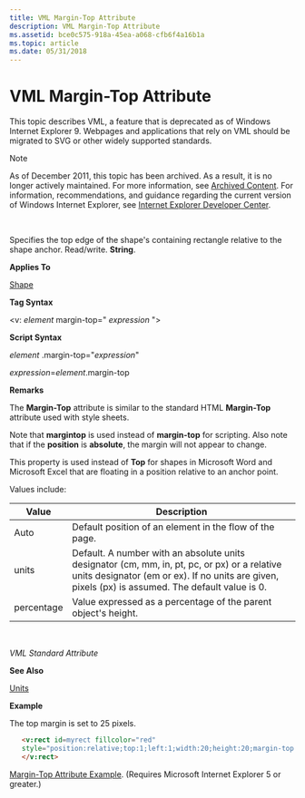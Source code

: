```yaml
---
title: VML Margin-Top Attribute
description: VML Margin-Top Attribute
ms.assetid: bce0c575-918a-45ea-a068-cfb6f4a16b1a
ms.topic: article
ms.date: 05/31/2018
---
```


# VML Margin-Top Attribute

This topic describes VML, a feature that is deprecated as of Windows Internet Explorer 9. Webpages and applications that rely on VML should be migrated to SVG or other widely supported standards.

> [!Note]  
> As of December 2011, this topic has been archived. As a result, it is no longer actively maintained. For more information, see [Archived Content](https://docs.microsoft.com/previous-versions/windows/internet-explorer/ie-developer/). For information, recommendations, and guidance regarding the current version of Windows Internet Explorer, see [Internet Explorer Developer Center](https://go.microsoft.com/fwlink/p/?linkid=204313).

 

Specifies the top edge of the shape's containing rectangle relative to the shape anchor. Read/write. **String**.

**Applies To**

[Shape](shape-element--vml.md)

**Tag Syntax**

<v: *element* margin-top=" *expression* ">

**Script Syntax**

*element* .margin-top="*expression*"

*expression*=*element*.margin-top

**Remarks**

The **Margin-Top** attribute is similar to the standard HTML **Margin-Top** attribute used with style sheets.

Note that **margintop** is used instead of **margin-top** for scripting. Also note that if the **position** is **absolute**, the margin will not appear to change.

This property is used instead of **Top** for shapes in Microsoft Word and Microsoft Excel that are floating in a position relative to an anchor point.

Values include:



| Value      | Description                                                                                                                                                                                       |
|------------|---------------------------------------------------------------------------------------------------------------------------------------------------------------------------------------------------|
| Auto       | Default position of an element in the flow of the page.                                                                                                                                           |
| units      | Default. A number with an absolute units designator (cm, mm, in, pt, pc, or px) or a relative units designator (em or ex). If no units are given, pixels (px) is assumed. The default value is 0. |
| percentage | Value expressed as a percentage of the parent object's height.                                                                                                                                    |



 

*VML Standard Attribute*

**See Also**

[Units](msdn-online-vml-units.md)

**Example**

The top margin is set to 25 pixels.


```HTML
   <v:rect id=myrect fillcolor="red"
   style="position:relative;top:1;left:1;width:20;height:20;margin-top:25px">
   </v:rect>
```



[Margin-Top Attribute Example](https://samples.msdn.microsoft.com/workshop/samples/vml/shape/examples/x_martop.md). (Requires Microsoft Internet Explorer 5 or greater.)

 

 




